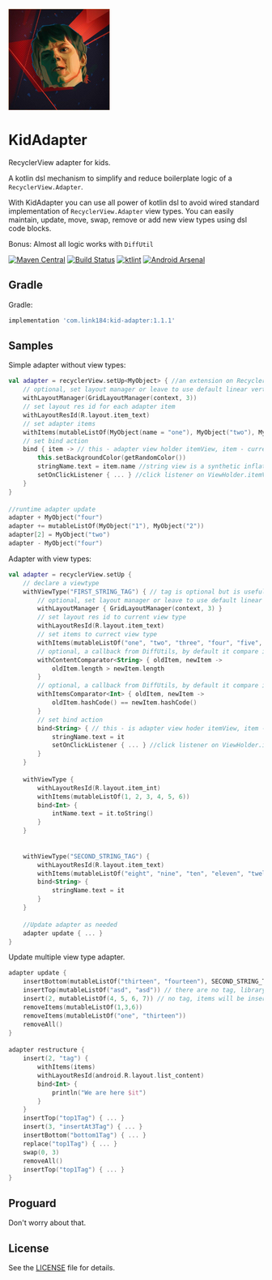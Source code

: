 
![logo](https://github.com/Link184/KidAdapter/blob/master/logo.png)

# KidAdapter
RecyclerView adapter for kids.

A kotlin dsl mechanism to simplify and reduce boilerplate logic of a `RecyclerView.Adapter`. 

With KidAdapter you can use all power of kotlin dsl to avoid wired standard implementation of `RecyclerView.Adapter` 
view types. You can easily maintain, update, move, swap, remove or add new view types using dsl code blocks. 

Bonus: Almost all logic works with `DiffUtil`

[![Maven Central](https://maven-badges.herokuapp.com/maven-central/com.link184/kid-adapter/badge.svg)](https://maven-badges.herokuapp.com/maven-central/com.link184/kid-adapter)
[![Build Status](https://travis-ci.com/Link184/KidAdapter.svg?branch=master)](https://travis-ci.com/Link184/KidAdapter)
[![ktlint](https://img.shields.io/badge/code%20style-%E2%9D%A4-FF4081.svg)](https://ktlint.github.io/)
[![Android Arsenal](https://img.shields.io/badge/Android%20Arsenal-KidAdapter-brightgreen.svg?style=flat)](https://android-arsenal.com/details/1/7397)


Gradle
--------

Gradle:

```gradle
implementation 'com.link184:kid-adapter:1.1.1'
```

Samples
-----

Simple adapter without view types:
```kotlin
val adapter = recyclerView.setUp<MyObject> { //an extension on RecyclerView which return a instance of adapter
    // optional, set layout manager or leave to use default linear vertical
    withLayoutManager(GridLayoutManager(context, 3)) 
    // set layout res id for each adapter item
    withLayoutResId(R.layout.item_text) 
    // set adapter items
    withItems(mutableListOf(MyObject(name = "one"), MyObject("two"), MyObject("three")))
    // set bind action
    bind { item -> // this - adapter view holder itemView, item - current item
        this.setBackgroundColor(getRandomColor())
        stringName.text = item.name //string view is a synthetic inflated view from bind function context 
        setOnClickListener { ... } //click listener on ViewHolder.itemView
    }
}

//runtime adapter update
adapter + MyObject("four")
adapter += mutableListOf(MyObject("1"), MyObject("2"))
adapter[2] = MyObject("two")
adapter - MyObject("four")
```

Adapter with view types:
```kotlin
val adapter = recyclerView.setUp {
    // declare a viewtype
    withViewType("FIRST_STRING_TAG") { // tag is optional but is useful for future updates when you have multiple view typs with the same item types
        // optional, set layout manager or leave to use default linear vertical
        withLayoutManager { GridLayoutManager(context, 3) }
        // set layout res id to current view type
        withLayoutResId(R.layout.item_text)
        // set items to currect view type
        withItems(mutableListOf("one", "two", "three", "four", "five", "six", "seven"))
        // optional, a callback from DiffUtils, by default it compare items with equals() method, set it if you need a custom behavior
        withContentComparator<String> { oldItem, newItem ->
            oldItem.length > newItem.length
        }
        // optional, a callback from DiffUtils, by default it compare items with equals() method, set it if you need a custom behavior
        withItemsComparator<Int> { oldItem, newItem -> 
            oldItem.hashCode() == newItem.hashCode()
        }
        // set bind action
        bind<String> { // this - is adapter view hoder itemView, item - current item
            stringName.text = it
            setOnClickListener { ... } //click listener on ViewHolder.itemView
        }
    }

    withViewType {
        withLayoutResId(R.layout.item_int)
        withItems(mutableListOf(1, 2, 3, 4, 5, 6))
        bind<Int> {
            intName.text = it.toString()
        }
    }


    withViewType("SECOND_STRING_TAG") {
        withLayoutResId(R.layout.item_text)
        withItems(mutableListOf("eight", "nine", "ten", "eleven", "twelve"))
        bind<String> {
            stringName.text = it
        }
    }
    
    //Update adapter as needed
    adapter update { ... }
}
```

Update multiple view type adapter.

```kotlin
adapter update {
    insertBottom(mutableListOf("thirteen", "fourteen"), SECOND_STRING_TAG)
    insertTop(mutableListOf("asd", "asd")) // there are no tag, library automatically detect and insert items on first list of strings
    insert(2, mutableListOf(4, 5, 6, 7)) // no tag, items will be inserted in first list of integers
    removeItems(mutableListOf(1,3,6))
    removeItems(mutableListOf("one", "thirteen"))
    removeAll()
}

adapter restructure {
    insert(2, "tag") {
        withItems(items)
        withLayoutResId(android.R.layout.list_content)
        bind<Int> {
            println("We are here $it")
        }
    }
    insertTop("top1Tag") { ... }
    insert(3, "insertAt3Tag") { ... }
    insertBottom("bottom1Tag") { ... }
    replace("top1Tag") { ... }
    swap(0, 3)
    removeAll()
    insertTop("top1Tag") { ... }
}
```

Proguard
-------
Don't worry about that.

License
-------
See the [LICENSE][1] file for details.

[1]: https://github.com/Link184/KidAdapter/blob/master/LICENSE